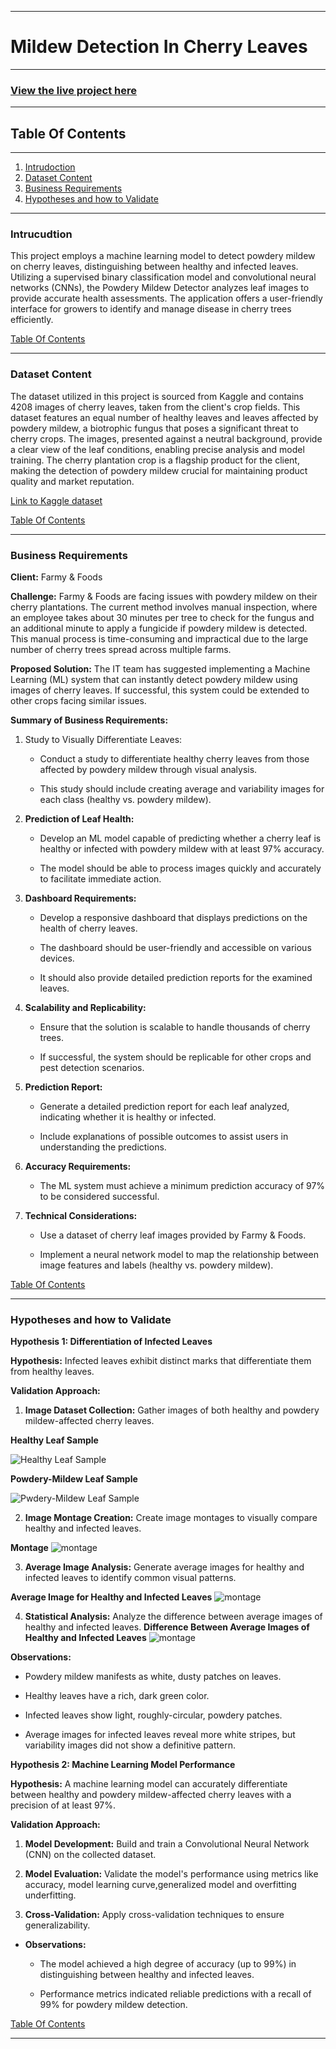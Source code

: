 ********************

# Mildew Detection In Cherry Leaves
********************

### [View the live project here](https://cherryleaf-mildew-detector-11309237d5ff.herokuapp.com/)
********************


## Table Of Contents
********************

1.  [Intrudoction](#intruduction)
2.  [Dataset Content](#dataset-content)
3.  [Business Requirements](#business-requirements)
4.  [Hypotheses and how to Validate](#hypotheses-and-how-to-validate)


********************

### Intrucudtion

This project employs a machine learning model to detect powdery mildew on cherry leaves, distinguishing between healthy and infected leaves. Utilizing a supervised binary classification model and convolutional neural networks (CNNs), the Powdery Mildew Detector analyzes leaf images to provide accurate health assessments. The application offers a user-friendly interface for growers to identify and manage disease in cherry trees efficiently.

[Table Of Contents](#table-of-contents)
********************


### Dataset Content

The dataset utilized in this project is sourced from Kaggle and contains 4208 images of cherry leaves, taken from the client's crop fields. This dataset features an equal number of healthy leaves and leaves affected by powdery mildew, a biotrophic fungus that poses a significant threat to cherry crops. The images, presented against a neutral background, provide a clear view of the leaf conditions, enabling precise analysis and model training. The cherry plantation crop is a flagship product for the client, making the detection of powdery mildew crucial for maintaining product quality and market reputation.

[Link to Kaggle dataset](https://www.kaggle.com/datasets/codeinstitute/cherry-leaves)

[Table Of Contents](#table-of-contents)
********************

### Business Requirements

**Client:** Farmy & Foods

**Challenge:**
Farmy & Foods are facing issues with powdery mildew on their cherry plantations. The current method involves manual inspection, where an employee takes about 30 minutes per tree to check for the fungus and an additional minute to apply a fungicide if powdery mildew is detected. This manual process is time-consuming and impractical due to the large number of cherry trees spread across multiple farms.

**Proposed Solution:**
The IT team has suggested implementing a Machine Learning (ML) system that can instantly detect powdery mildew using images of cherry leaves. If successful, this system could be extended to other crops facing similar issues.

**Summary of Business Requirements:**

1. Study to Visually Differentiate Leaves:
    * Conduct a study to differentiate healthy cherry leaves from those affected by powdery mildew through visual analysis.

    * This study should include creating average and variability images for each class (healthy vs. powdery mildew).

2. **Prediction of Leaf Health:**
    *   Develop an ML model capable of predicting whether a cherry leaf is healthy or infected with powdery mildew with at least 97% accuracy.

    *   The model should be able to process images quickly and accurately to facilitate immediate action.

3.  **Dashboard Requirements:**

    *   Develop a responsive dashboard that displays predictions on the health of cherry leaves.

    *   The dashboard should be user-friendly and accessible on various devices.

    *   It should also provide detailed prediction reports for the examined leaves.

4.  **Scalability and Replicability:**

    *   Ensure that the solution is scalable to handle thousands of cherry trees.

    *   If successful, the system should be replicable for other crops and pest detection scenarios.

5.  **Prediction Report:**

    *   Generate a detailed prediction report for each leaf analyzed, indicating whether it is healthy or infected.

    *   Include explanations of possible outcomes to assist users in understanding the predictions.

6.  **Accuracy Requirements:**

    *   The ML system must achieve a minimum prediction accuracy of 97% to be considered successful.

7.  **Technical Considerations:**
    *   Use a dataset of cherry leaf images provided by Farmy & Foods.

    *   Implement a neural network model to map the relationship between image features and labels (healthy vs. powdery mildew).

[Table Of Contents](#table-of-contents)
********************

###  Hypotheses and how to Validate

**Hypothesis 1: Differentiation of Infected Leaves**

**Hypothesis:** Infected leaves exhibit distinct marks that differentiate them from healthy leaves.

**Validation Approach:**

1.  **Image Dataset Collection:** Gather images of both healthy and powdery mildew-affected cherry leaves.

**Healthy Leaf Sample**

![Healthy Leaf Sample](/readme-images/healthy.jpg)

**Powdery-Mildew Leaf Sample**

![Pwdery-Mildew Leaf Sample](/readme-images/mildew.jpg)

2.  **Image Montage Creation:** Create image montages to visually compare healthy and infected leaves.

**Montage**
![montage](/readme-images/montage.jpg)


3. **Average Image Analysis:** Generate average images for healthy and infected leaves to identify common visual patterns.

**Average Image for Healthy and Infected Leaves**
![montage](/readme-images/ave-difference.jpg)

4.  **Statistical Analysis:** Analyze the difference between average images of healthy and infected leaves.
**Difference Between Average Images of Healthy and Infected Leaves**
![montage](/readme-images/difference.jpg)

**Observations:**
-   Powdery mildew manifests as white, dusty patches on leaves.

-   Healthy leaves have a rich, dark green color.

-   Infected leaves show light, roughly-circular, powdery patches.

-   Average images for infected leaves reveal more white stripes, but variability images did not show a definitive pattern.

**Hypothesis 2: Machine Learning Model Performance**

**Hypothesis:** A machine learning model can accurately differentiate between healthy and powdery mildew-affected cherry leaves with a precision of at least 97%.

**Validation Approach:**
1.  **Model Development:** Build and train a Convolutional Neural Network (CNN) on the collected dataset.

2.  **Model Evaluation:** Validate the model's performance using metrics like accuracy, model learning curve,generalized model and overfitting underfitting.

3. **Cross-Validation:** Apply cross-validation techniques to ensure generalizability.

*   **Observations:**
    -   The model achieved a high degree of accuracy (up to 99%) in distinguishing between healthy and infected leaves.

    -   Performance metrics indicated reliable predictions with a recall of 99% for powdery mildew detection.

[Table Of Contents](#table-of-contents)
********************

